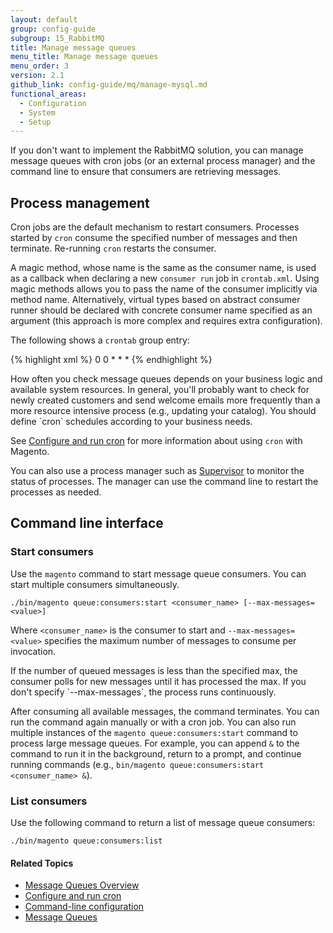```yaml
---
layout: default
group: config-guide
subgroup: 15_RabbitMQ
title: Manage message queues
menu_title: Manage message queues
menu_order: 3
version: 2.1
github_link: config-guide/mq/manage-mysql.md
functional_areas:
  - Configuration
  - System
  - Setup
---
```


If you don't want to implement the RabbitMQ solution, you can manage message queues with cron jobs (or an external process manager) and the command line to ensure that consumers are retrieving messages.

## Process management
Cron jobs are the default mechanism to restart consumers. Processes started by `cron` consume the specified number of messages and then terminate. Re-running `cron` restarts the consumer.

A magic method, whose name is the same as the consumer name, is used as a callback when declaring a new `consumer run` job in `crontab.xml`. Using magic methods allows you to pass the name of the consumer implicitly via method name. Alternatively, virtual types based on abstract consumer runner should be declared with concrete consumer name specified as an argument (this approach is more complex and requires extra configuration).

The following shows a `crontab` group entry:

{% highlight xml %}
<group id="default">
    <job name="consumerCustomerCreatedListener" instance="Magento\MessageQueue\Model\ConsumerRunner" method="customerCreatedListener">
        <schedule>0 0 * * *</schedule>
    </job>
</group>
{% endhighlight %}

<div class="bs-callout bs-callout-tip" id="info" markdown="1">
How often you check message queues depends on your business logic and available system resources. In general, you'll probably want to check for newly created customers and send welcome emails more frequently than a more resource intensive process (e.g., updating your catalog). You should define `cron` schedules according to your business needs.

See [Configure and run cron]({{page.baseurl}}config-guide/cli/config-cli-subcommands-cron.html) for more information about using `cron` with Magento.
</div>

You can also use a process manager such as [Supervisor](http://supervisord.org/index.html) to monitor the status of processes. The manager can use the command line to restart the processes as needed.

## Command line interface

### Start consumers
Use the `magento` command to start message queue consumers. You can start multiple consumers simultaneously.

    ./bin/magento queue:consumers:start <consumer_name> [--max-messages=<value>]

Where `<consumer_name>` is the consumer to start and `--max-messages=<value>` specifies the maximum number of messages to consume per invocation.

<div class="bs-callout bs-callout-info" id="info" markdown="1">
If the number of queued messages is less than the specified max, the consumer polls for new messages until it has processed the max. If you don't specify `--max-messages`, the process runs continuously.
</div>

After consuming all available messages, the command terminates. You can run the command again manually or with a cron job. You can also run multiple instances of the `magento queue:consumers:start` command to process large message queues. For example, you can append `&` to the command to run it in the background, return to a prompt, and continue running commands (e.g., `bin/magento queue:consumers:start <consumer_name> &`).

### List consumers
Use the following command to return a list of message queue consumers:

    ./bin/magento queue:consumers:list

#### Related Topics
*   [Message Queues Overview]({{page.baseurl}}config-guide/mq/rabbitmq-overview.html)
*   [Configure and run cron]({{page.baseurl}}config-guide/cli/config-cli-subcommands-cron.html)
*   [Command-line configuration]({{page.baseurl}}config-guide/cli/config-cli-subcommands.html)
*   [Message Queues]({{page.baseurl}}extension-dev-guide/message-queues/message-queues.html)
